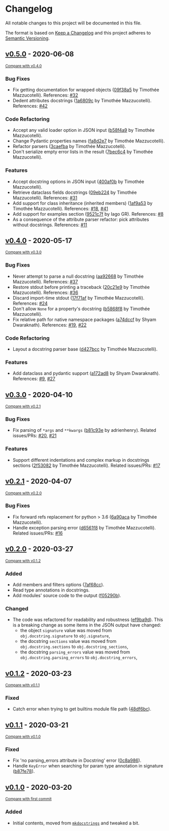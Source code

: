 # Changelog
All notable changes to this project will be documented in this file.

The format is based on [Keep a Changelog](http://keepachangelog.com/en/1.0.0/)
and this project adheres to [Semantic Versioning](http://semver.org/spec/v2.0.0.html).

<!-- insertion marker -->
## [v0.5.0](https://github.com/pawamoy/pytkdocs/releases/tag/v0.5.0) - 2020-06-08

<small>[Compare with v0.4.0](https://github.com/pawamoy/pytkdocs/compare/v0.4.0...v0.5.0)</small>

### Bug Fixes
- Fix getting documentation for wrapped objects ([09f38a5](https://github.com/pawamoy/pytkdocs/commit/09f38a501edde2963af50130c11ff38107d14367) by Timothée Mazzucotelli). References: [#32](https://github.com/pawamoy/pytkdocs/issues/32)
- Dedent attributes docstrings ([1a6809c](https://github.com/pawamoy/pytkdocs/commit/1a6809ce4358707b6b144a331955974e8891c475) by Timothée Mazzucotelli). References: [#42](https://github.com/pawamoy/pytkdocs/issues/42)

### Code Refactoring
- Accept any valid loader option in JSON input ([b58f4a9](https://github.com/pawamoy/pytkdocs/commit/b58f4a98b3da3d3dcfc82738ee560c1affa6d387) by Timothée Mazzucotelli).
- Change Pydantic properties names ([fa8d2e7](https://github.com/pawamoy/pytkdocs/commit/fa8d2e7a60ebcc39012cea8a6228770a4e7db2c4) by Timothée Mazzucotelli).
- Refactor parsers ([3caefba](https://github.com/pawamoy/pytkdocs/commit/3caefba1dcbd85a0bc2d05948073677c751aa1f3) by Timothée Mazzucotelli).
- Don't serialize empty error lists in the result ([7bec6c4](https://github.com/pawamoy/pytkdocs/commit/7bec6c4aca9d3087bb5fb4e34b2801a58839dd3a) by Timothée Mazzucotelli).

### Features
- Accept docstring options in JSON input ([400af0b](https://github.com/pawamoy/pytkdocs/commit/400af0bccb4297c3e872910d13c0b44ca3ce1339) by Timothée Mazzucotelli).
- Retrieve dataclass fields docstrings ([09eb224](https://github.com/pawamoy/pytkdocs/commit/09eb224c3c961bdd82640221b888cbe52b9a489e) by Timothée Mazzucotelli). References: [#31](https://github.com/pawamoy/pytkdocs/issues/31)
- Add support for class inheritance (inherited members) ([1af9a53](https://github.com/pawamoy/pytkdocs/commit/1af9a53f6c387cad17ec50b523bc22e149fdc8d1) by Timothée Mazzucotelli). References: [#18](https://github.com/pawamoy/pytkdocs/issues/18), [#41](https://github.com/pawamoy/pytkdocs/issues/41)
- Add support for examples section ([9521c7f](https://github.com/pawamoy/pytkdocs/commit/9521c7f0f27513d18918e7260fb51d73fa548865) by Iago GR). References: [#8](https://github.com/pawamoy/pytkdocs/issues/8)
- As a consequence of the attribute parser refactor: pick attributes without docstrings. References: [#11](https://github.com/pawamoy/pytkdocs/issues/11)


## [v0.4.0](https://github.com/pawamoy/pytkdocs/releases/tag/v0.4.0) - 2020-05-17

<small>[Compare with v0.3.0](https://github.com/pawamoy/pytkdocs/compare/v0.3.0...v0.4.0)</small>

### Bug Fixes
- Never attempt to parse a null docstring ([aa92668](https://github.com/pawamoy/pytkdocs/commit/aa926686c9f3b9922968387ec68e3a1caeee08a7) by Timothée Mazzucotelli). References: [#37](https://github.com/pawamoy/pytkdocs/issues/37)
- Restore stdout before printing a traceback ([20c21e9](https://github.com/pawamoy/pytkdocs/commit/20c21e9fa8e5a08e113cbbec2da1af240eb6ce16) by Timothée Mazzucotelli). References: [#36](https://github.com/pawamoy/pytkdocs/issues/36)
- Discard import-time stdout ([17f71af](https://github.com/pawamoy/pytkdocs/commit/17f71afb46631dc64cfac9b37a4da8d5cb001801) by Timothée Mazzucotelli). References: [#24](https://github.com/pawamoy/pytkdocs/issues/24)
- Don't allow `None` for a property's docstring ([b5868f8](https://github.com/pawamoy/pytkdocs/commit/b5868f83fc6590ee37325377e4cfd42f6dd3a566) by Timothée Mazzucotelli).
- Fix relative path for native namespace packages ([a74dccf](https://github.com/pawamoy/pytkdocs/commit/a74dccf9d753b956044ad3b643457d9ad6c86c64) by Shyam Dwaraknath). References: [#19](https://github.com/pawamoy/pytkdocs/issues/19), [#22](https://github.com/pawamoy/pytkdocs/issues/22)

### Code Refactoring
- Layout a docstring parser base ([d427bcc](https://github.com/pawamoy/pytkdocs/commit/d427bccbfd619f65ae2d12559fcd6f1f1649d036) by Timothée Mazzucotelli).

### Features
- Add dataclass and pydantic support ([a172ad8](https://github.com/pawamoy/pytkdocs/commit/a172ad88ee3b1735ee4ad0c91f3274c359e1e82e) by Shyam Dwaraknath). References: [#9](https://github.com/pawamoy/pytkdocs/issues/9), [#27](https://github.com/pawamoy/pytkdocs/issues/27)


## [v0.3.0](https://github.com/pawamoy/pytkdocs/releases/tag/v0.3.0) - 2020-04-10

<small>[Compare with v0.2.1](https://github.com/pawamoy/pytkdocs/compare/v0.2.1...v0.3.0)</small>

### Bug Fixes
- Fix parsing of `*args` and `**kwargs` ([b81c93e](https://github.com/pawamoy/pytkdocs/commit/b81c93eef2435f2ed1d70b4d7c3946caa564c59e) by adrienhenry). Related issues/PRs: [#20](https://github.com/pawamoy/pytkdocs/issues/20), [#21](https://github.com/pawamoy/pytkdocs/issues/21)

### Features
- Support different indentations and complex markup in docstrings sections ([2f53082](https://github.com/pawamoy/pytkdocs/commit/2f53082dbd2bcb72423d4aff0cb3bf4319476be7) by Timothée Mazzucotelli). Related issues/PRs: [#17](https://github.com/pawamoy/pytkdocs/issues/17)


## [v0.2.1](https://github.com/pawamoy/pytkdocs/releases/tag/v0.2.1) - 2020-04-07

<small>[Compare with v0.2.0](https://github.com/pawamoy/pytkdocs/compare/v0.2.0...v0.2.1)</small>

### Bug Fixes
- Fix forward refs replacement for python > 3.6 ([6a90aca](https://github.com/pawamoy/pytkdocs/commit/6a90aca346209fe2a4e3eec6bfb45f353bce679f) by Timothée Mazzucotelli).
- Handle exception parsing error ([d6561f8](https://github.com/pawamoy/pytkdocs/commit/d6561f86362e7a9d8c45471f1d6eb5deffd5e0c8) by Timothée Mazzucotelli). Related issues/PRs: [#16](https://github.com/pawamoy/pytkdocs/issues/16)


## [v0.2.0](https://github.com/pawamoy/py-tkdocs/releases/tag/v0.2.0) - 2020-03-27

<small>[Compare with v0.1.2](https://github.com/pawamoy/pytkdocs/compare/v0.1.2...V0.2.0)</small>

###  Added
- Add members and filters options ([7af68cc](https://github.com/pawamoy/py-tkdocs/commit/7af68ccffe51557853899a04b5ce5610891d9228)).
- Read type annotations in docstrings.
- Add modules' source code to the output ([f05290b](https://github.com/pawamoy/py-tkdocs/commit/f05290b5a3fb33790c66847a71862c2026585a00)).

### Changed
- The code was refactored for readability and robustness ([ef9ba9d](https://github.com/pawamoy/py-tkdocs/commit/ef9ba9d62bceca7795a751a730fc3f64c9ec9daf)).
  This is a breaking change as some items in the JSON output have changed:
    - the object `signature` value was moved from `obj.docstring.signature` to `obj.signature`,
    - the docstring `sections` value was moved from `obj.docstring.sections` to `obj.docstring_sections`,
    - the docstring `parsing_errors` value was moved from `obj.docstring.parsing_errors` to `obj.docstring_errors`,


## [v0.1.2](https://github.com/pawamoy/pytkdocs/releases/tag/v0.1.2) - 2020-03-23

<small>[Compare with v0.1.1](https://github.com/pawamoy/pytkdocs/compare/v0.1.1...v0.1.2)</small>

### Fixed
- Catch error when trying to get builtins module file path ([48df6bc](https://github.com/pawamoy/pytkdocs/commit/48df6bc9cf878f3ce281fac6ccaf8fe1d4e89c84)).

## [v0.1.1](https://github.com/pawamoy/pytkdocs/releases/tag/v0.1.1) - 2020-03-21

<small>[Compare with v0.1.0](https://github.com/pawamoy/pytkdocs/compare/v0.1.0...v0.1.1)</small>

### Fixed

- Fix 'no parsing_errors attribute in Docstring' error ([0c8a986](https://github.com/pawamoy/pytkdocs/commit/0c8a986a05efe35caebb67d66320ced813065ae4)).
- Handle `KeyError` when searching for param type annotation in signature ([b87fe78](https://github.com/pawamoy/pytkdocs/commit/b87fe78fc5201bac8d54fa70ebb53476480a4126)).


## [v0.1.0](https://github.com/pawamoy/pytkdocs/releases/tag/v0.1.0) - 2020-03-20

<small>[Compare with first commit](https://github.com/pawamoy/pytkdocs/compare/dce21c1b7e15e44529d3cd3ff0fc33f88328de5d...v0.1.0)</small>

### Added

- Initial contents, moved from [`mkdocstrings`](https://github.com/pawamoy/mkdocstrings) and tweaked a bit.
